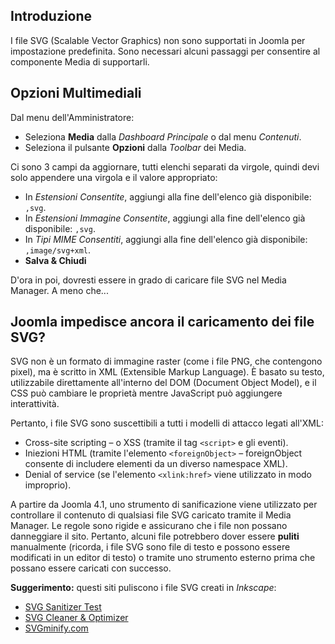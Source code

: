 <!-- Filename: J4.x:Media:_Uploading_SVG_files / Display title: Caricamento di file SVG  -->

## Introduzione

I file SVG (Scalable Vector Graphics) non sono supportati in Joomla per impostazione predefinita. Sono necessari alcuni passaggi per consentire al componente Media di supportarli.

## Opzioni Multimediali

Dal menu dell'Amministratore:

* Seleziona **Media** dalla *Dashboard Principale* o dal menu *Contenuti*.
* Seleziona il pulsante **Opzioni** dalla *Toolbar* dei Media.

Ci sono 3 campi da aggiornare, tutti elenchi separati da virgole, quindi devi solo appendere una virgola e il valore appropriato:

- In *Estensioni Consentite*, aggiungi alla fine dell'elenco già disponibile: `,svg`.
- In *Estensioni Immagine Consentite*, aggiungi alla fine dell'elenco già disponibile: `,svg`.
- In *Tipi MIME Consentiti*, aggiungi alla fine dell'elenco già disponibile: `,image/svg+xml`.
- **Salva & Chiudi**

D'ora in poi, dovresti essere in grado di caricare file SVG nel Media Manager. A meno che...

## Joomla impedisce ancora il caricamento dei file SVG?

SVG non è un formato di immagine raster (come i file PNG, che contengono pixel), ma è scritto in XML (Extensible Markup Language). È basato su testo, utilizzabile direttamente all'interno del DOM (Document Object Model), e il CSS può cambiare le proprietà mentre JavaScript può aggiungere interattività.

Pertanto, i file SVG sono suscettibili a tutti i modelli di attacco legati all'XML:

- Cross-site scripting – o XSS (tramite il tag `<script>` e gli eventi).
- Iniezioni HTML (tramite l'elemento `<foreignObject>` – foreignObject consente di includere elementi da un diverso namespace XML).
- Denial of service (se l'elemento `<xlink:href>` viene utilizzato in modo improprio).

A partire da Joomla 4.1, uno strumento di sanificazione viene utilizzato per controllare il contenuto di qualsiasi file SVG caricato tramite il Media Manager. Le regole sono rigide e assicurano che i file non possano danneggiare il sito. Pertanto, alcuni file potrebbero dover essere **puliti** manualmente (ricorda, i file SVG sono file di testo e possono essere modificati in un editor di testo) o tramite uno strumento esterno prima che possano essere caricati con successo.

**Suggerimento:** questi siti puliscono i file SVG creati in *Inkscape*:

* [SVG Sanitizer Test](https://svg.enshrined.co.uk/)
* [SVG Cleaner & Optimizer](https://iconly.io/tools/svg-cleaner)
* [SVGminify.com](https://www.svgminify.com/)

